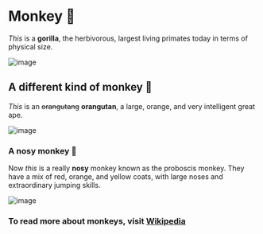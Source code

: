# Monkey 🦍 
*This* is a **gorilla**, the herbivorous, largest living primates today in terms of physical size.

![image](https://github.com/dhdfw7/Monke/assets/145697378/af6beca4-4e3d-462f-86a6-1085bd98e70d)

##                       A different kind of monkey 🦧
*This* is an ~~orangutang~~ **orangutan**, a large, orange, and very intelligent great ape.

![image](https://github.com/dhdfw7/Monke/assets/145697378/976f2b7b-7c65-4aa0-8e61-3247061dcf7c)

###                       A nosy monkey 👃
Now *this* is a really **nosy** monkey known as the proboscis monkey. They have a mix of red, orange, and yellow coats, with large noses and extraordinary jumping skills.

![image](https://github.com/dhdfw7/All-the-Monkeys/assets/145697378/4ab6166e-9674-4bf7-9831-ff611eaf48ea)
### To read more about monkeys, visit [Wikipedia](https://en.wikipedia.org/wiki/Monkey)
